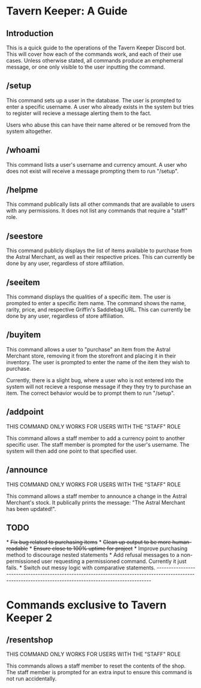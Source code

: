 <h1>Tavern Keeper: A Guide</h1>
<h2>Introduction</h2>
This is a quick guide to the operations of the Tavern Keeper Discord bot. This will cover how each of the commands work, and each of their use cases. Unless otherwise stated, all commands produce an emphemeral message, or one only visible to the user inputting the command.

<h2>/setup</h2>
This command sets up a user in the database. The user is prompted to enter a specific username. A user who already exists in the system but tries to register will recieve a message alerting them to the fact.

Users who abuse this can have their name altered or be removed from the system altogether.

<h2>/whoami</h2>
This command lists a user's username and currency amount. A user who does not exist will receive a message prompting them to run "/setup".

<h2>/helpme</h2>
This command publically lists all other commands that are available to users with any permissions. It does not list any commands that require a "staff" role.

<h2>/seestore</h2>
This command publicly displays the list of items available to purchase from the Astral Merchant, as well as their respective prices. This can currently be done by any user, regardless of store affiliation.

<h2>/seeitem</h2>
This command displays the qualities of a specific item. The user is prompted to enter a specific item name. The command shows the name, rarity, price, and respective Griffin's Saddlebag URL. This can currently be done by any user, regardless of store affiliation.

<h2>/buyitem</h2>
This command allows a user to "purchase" an item from the Astral Merchant store, removing it from the storefront and placing it in their inventory. The user is prompted to enter the name of the item they wish to purchase.

Currently, there is a slight bug, where a user who is not entered into the system will not recieve a response message if they they try to purchase an item. The correct behavior would be to prompt them to run "/setup".

<h2>/addpoint</h2>
THIS COMMAND ONLY WORKS FOR USERS WITH THE "STAFF" ROLE

This command allows a staff member to add a currency point to another specific user. The staff member is prompted for the user's username. The system will then add one point to that specified user.

<h2>/announce</h2>
THIS COMMAND ONLY WORKS FOR USERS WITH THE "STAFF" ROLE

This command allows a staff member to announce a change in the Astral Merchant's stock. It publically prints the message: "The Astral Merchant has been updated!".

<h2>TODO</h2>
   * <s>Fix bug related to purchasing items</s>
   * <s>Clean up output to be more human-readable</s>
   * <s>Ensure close to 100% uptime for project</s>
   * Improve purchasing method to discourage nested statements
   * Add refusal messages to a non-permissioned user requesting a permissioned command. Currently it just fails.
   * Switch out messy logic with comparative statements.
   ----------------------------------------------------------------------------------------------------------------------------------------------------------
   <h1>Commands exclusive to Tavern Keeper 2</h1>
   <h2>/resentshop</h2>
   THIS COMMAND ONLY WORKS FOR USERS WITH THE "STAFF" ROLE

   This commands allows a staff member to reset the contents of the shop. The staff member is prompted for an extra input to ensure this command is not run accidentally.
